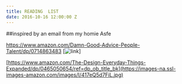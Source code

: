 ```yaml
---
title: READING  LIST
date: 2016-10-16 12:00:00 Z
---
```


##inspired by an email from my homie Asfe

https://www.amazon.com/Damn-Good-Advice-People-Talent/dp/0714863483 
[![link](https://images-na.ssl-images-amazon.com/images/I/417IJocJHFL.jpg "https://www.amazon.com/Damn-Good-Advice-People-Talent/dp/0714863483" )]

[https://www.amazon.com/The-Design-Everyday-Things-Expanded/dp/0465050654/ref=dp_ob_title_bk](https://images-na.ssl-images-amazon.com/images/I/417eQ5d7FiL.jpg)